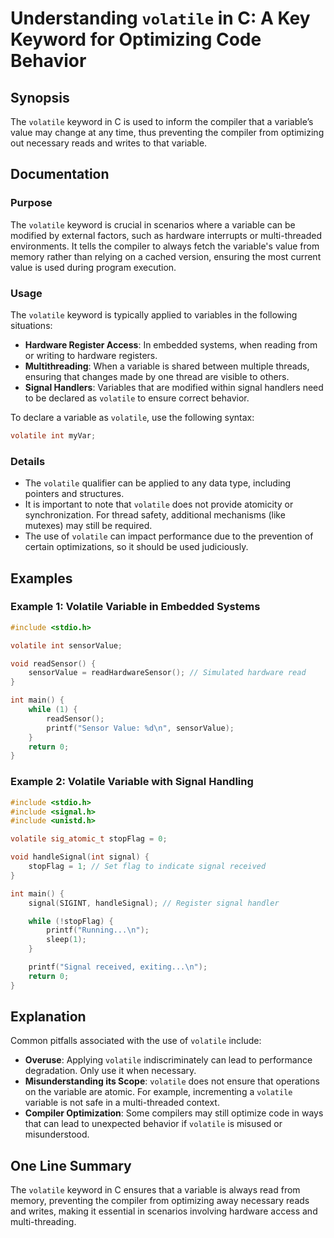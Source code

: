 <!--
Meta Description: # Understanding `volatile` in C: A Key Keyword for Optimizing Code Behavior ## Synopsis The `volatile` keyword in C is used to inform the compiler tha...
Meta Keywords: volatile, variable, signal, keyword, compiler
-->

# Understanding `volatile` in C: A Key Keyword for Optimizing Code Behavior

## Synopsis
The `volatile` keyword in C is used to inform the compiler that a variable’s value may change at any time, thus preventing the compiler from optimizing out necessary reads and writes to that variable.

## Documentation

### Purpose
The `volatile` keyword is crucial in scenarios where a variable can be modified by external factors, such as hardware interrupts or multi-threaded environments. It tells the compiler to always fetch the variable's value from memory rather than relying on a cached version, ensuring the most current value is used during program execution.

### Usage
The `volatile` keyword is typically applied to variables in the following situations:

- **Hardware Register Access**: In embedded systems, when reading from or writing to hardware registers.
- **Multithreading**: When a variable is shared between multiple threads, ensuring that changes made by one thread are visible to others.
- **Signal Handlers**: Variables that are modified within signal handlers need to be declared as `volatile` to ensure correct behavior.

To declare a variable as `volatile`, use the following syntax:

```c
volatile int myVar;
```

### Details
- The `volatile` qualifier can be applied to any data type, including pointers and structures.
- It is important to note that `volatile` does not provide atomicity or synchronization. For thread safety, additional mechanisms (like mutexes) may still be required.
- The use of `volatile` can impact performance due to the prevention of certain optimizations, so it should be used judiciously.

## Examples

### Example 1: Volatile Variable in Embedded Systems
```c
#include <stdio.h>

volatile int sensorValue;

void readSensor() {
    sensorValue = readHardwareSensor(); // Simulated hardware read
}

int main() {
    while (1) {
        readSensor();
        printf("Sensor Value: %d\n", sensorValue);
    }
    return 0;
}
```

### Example 2: Volatile Variable with Signal Handling
```c
#include <stdio.h>
#include <signal.h>
#include <unistd.h>

volatile sig_atomic_t stopFlag = 0;

void handleSignal(int signal) {
    stopFlag = 1; // Set flag to indicate signal received
}

int main() {
    signal(SIGINT, handleSignal); // Register signal handler

    while (!stopFlag) {
        printf("Running...\n");
        sleep(1);
    }

    printf("Signal received, exiting...\n");
    return 0;
}
```

## Explanation
Common pitfalls associated with the use of `volatile` include:

- **Overuse**: Applying `volatile` indiscriminately can lead to performance degradation. Only use it when necessary.
- **Misunderstanding its Scope**: `volatile` does not ensure that operations on the variable are atomic. For example, incrementing a `volatile` variable is not safe in a multi-threaded context.
- **Compiler Optimization**: Some compilers may still optimize code in ways that can lead to unexpected behavior if `volatile` is misused or misunderstood.

## One Line Summary
The `volatile` keyword in C ensures that a variable is always read from memory, preventing the compiler from optimizing away necessary reads and writes, making it essential in scenarios involving hardware access and multi-threading.